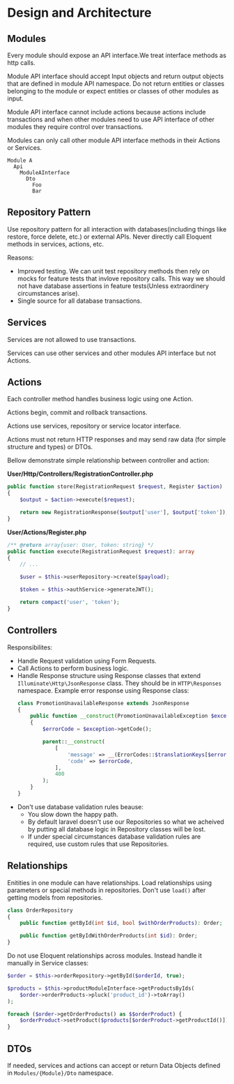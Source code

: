 # Design and Architecture

## Modules
Every module should expose an API interface.We treat interface methods as http calls.

Module API interface should accept Input objects and return output objects that are defined in module API namespace. Do not return entities or classes belonging to the module or expect entities or classes of other modules as input.

Module API interface cannot include actions because actions include transactions and when other modules need to use API interface of other modules they require control over transactions.

Modules can only call other module API interface methods in their Actions or Services.

```
Module A
  Api
    ModuleAInterface
      Dto
        Foo
        Bar
```

## Repository Pattern

Use repository pattern for all interaction with databases(including things like restore, force delete, etc.) or external APIs. Never directly call Eloquent methods in services, actions, etc.

Reasons:
- Improved testing. We can unit test repository methods then rely on mocks for feature tests that invlove repository calls. This way we should not have database assertions in feature tests(Unless extraordinery circumstances arise).
- Single source for all database transactions.

## Services

Services are not allowed to use transactions.

Services can use other services and other modules API interface but not Actions.

## Actions

Each controller method handles business logic using one Action.

Actions begin, commit and rollback transactions.

Actions use services, repository or service locator interface.

Actions must not return HTTP responses and may send raw data (for simple structure and types) or DTOs.

Bellow demonstrate simple relationship between controller and action:

**User/Http/Controllers/RegistrationController.php**
```php
public function store(RegistrationRequest $request, Register $action)
{
    $output = $action->execute($request);

    return new RegistrationResponse($output['user'], $output['token']);
}
```

**User/Actions/Register.php**
```php
/** @return array{user: User, token: string} */
public function execute(RegistrationRequest $request): array
{
    // ...

    $user = $this->userRepository->create($payload);

    $token = $this->authService->generateJWT();

    return compact('user', 'token');
}
```

## Controllers

Responsibilites:
- Handle Request validation using Form Requests.
- Call Actions to perform business logic.
- Handle Response structure using Response classes that extend `Illuminate\Http\JsonResponse` class. They should be in `HTTP\Responses` namespace. Example error response using Response class:
    ```php
    class PromotionUnavailableResponse extends JsonResponse
    {
        public function __construct(PromotionUnavailableException $exception)
        {
            $errorCode = $exception->getCode();

            parent::__construct(
                [
                    'message' => __(ErrorCodes::$translationKeys[$errorCode]),
                    'code' => $errorCode,
                ],
                400
            );
        }
    }
    ```
- Don't use database validation rules beause:
    - You slow down the happy path.
    - By default laravel doesn't use our Repositories so what we acheived by putting all database logic in Repository classes will be lost.
    - If under special circumstances database validation rules are required, use custom rules that use Repositories.

## Relationships

Enitities in one module can have relationships. Load relationships using parameters or special methods in repositories. Don't use `load()` after getting models from repositories.

```php
class OrderRepository
{
    public function getById(int $id, bool $withOrderProducts): Order;

    public function getByIdWithOrderProducts(int $id): Order;
}
```

Do not use Eloquent relationships across modules. Instead handle it manually in Service classes:

```php
$order = $this->orderRepository->getById($orderId, true);

$products = $this->productModuleInterface->getProductsByIds(
    $order->orderProducts->pluck('product_id')->toArray()
);

foreach ($order->getOrderProducts() as $$orderProduct) {
    $orderProduct->setProduct($products[$orderProduct->getProductId()]);
}
```

## DTOs

If needed, services and actions can accept or return Data Objects defined in `Modules/{Module}/Dto` namespace.
